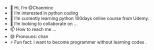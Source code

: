 - 👋 Hi, I’m @Chanminc
- 👀 I’m interested in python coding
- 🌱 I’m currently learning python 100days online course from Udemy.
- 💞️ I’m looking to collaborate on ...
- 📫 How to reach me ...
- 😄 Pronouns: chan
- ⚡ Fun fact: i want to become programmer without learning codes .

<!---
Chanminc/Chanminc is a ✨ special ✨ repository because its `README.md` (this file) appears on your GitHub profile.
You can click the Preview link to take a look at your changes.
--->
